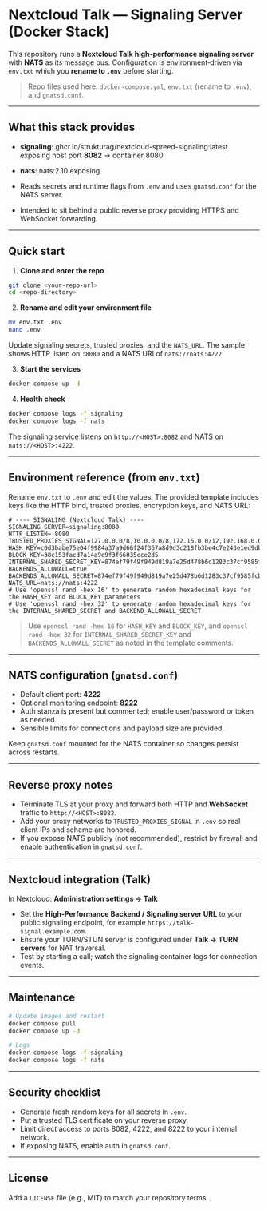 # Nextcloud Talk — Signaling Server (Docker Stack)

This repository runs a **Nextcloud Talk high‑performance signaling server** with **NATS** as its message bus. Configuration is environment‑driven via `env.txt` which you **rename to `.env`** before starting.

> Repo files used here: `docker-compose.yml`, `env.txt` (rename to `.env`), and `gnatsd.conf`.

---

## What this stack provides

- **signaling**: ghcr.io/strukturag/nextcloud-spreed-signaling:latest exposing host port **8082** → container 8080
- **nats**: nats:2.10 exposing

- Reads secrets and runtime flags from `.env` and uses `gnatsd.conf` for the NATS server.
- Intended to sit behind a public reverse proxy providing HTTPS and WebSocket forwarding.

---

## Quick start

1) **Clone and enter the repo**
```bash
git clone <your-repo-url>
cd <repo-directory>
```

2) **Rename and edit your environment file**
```bash
mv env.txt .env
nano .env
```
Update signaling secrets, trusted proxies, and the `NATS_URL`. The sample shows HTTP listen on `:8080` and a NATS URI of `nats://nats:4222`.

3) **Start the services**
```bash
docker compose up -d
```

4) **Health check**
```bash
docker compose logs -f signaling
docker compose logs -f nats
```

The signaling service listens on `http://<HOST>:8082` and NATS on `nats://<HOST>:4222`.

---

## Environment reference (from `env.txt`)

Rename `env.txt` to `.env` and edit the values. The provided template includes keys like the HTTP bind, trusted proxies, encryption keys, and NATS URL:

```dotenv
# ---- SIGNALING (Nextcloud Talk) ----
SIGNALING_SERVER=signaling:8080
HTTP_LISTEN=:8080
TRUSTED_PROXIES_SIGNAL=127.0.0.0/8,10.0.0.0/8,172.16.0.0/12,192.168.0.0/16
HASH_KEY=c0d3babe75e04f9984a37a9d66f24f367a8d9d3c218fb3be4c7e243e1ed9db42
BLOCK_KEY=38c153facd7a14a9e9f3f66035cce2d5
INTERNAL_SHARED_SECRET_KEY=874ef79f49f949d819a7e25d478b6d1283c37cf9585fcb0e3bb4740cfe77a84f
BACKENDS_ALLOWALL=true
BACKENDS_ALLOWALL_SECRET=874ef79f49f949d819a7e25d478b6d1283c37cf9585fcb0e3bb4740cfe77a84f
NATS_URL=nats://nats:4222
# Use 'openssl rand -hex 16' to generate random hexadecimal keys for the HASH_KEY and BLOCK_KEY parameters
# Use 'openssl rand -hex 32' to generate random hexadecimal keys for the INTERNAL_SHARED_SECRET and BACKEND_ALLOWALL_SECRET
```

> Use `openssl rand -hex 16` for `HASH_KEY` and `BLOCK_KEY`, and `openssl rand -hex 32` for `INTERNAL_SHARED_SECRET_KEY` and `BACKENDS_ALLOWALL_SECRET` as noted in the template comments.

---

## NATS configuration (`gnatsd.conf`)

- Default client port: **4222**
- Optional monitoring endpoint: **8222**
- Auth stanza is present but commented; enable user/password or token as needed.
- Sensible limits for connections and payload size are provided.

Keep `gnatsd.conf` mounted for the NATS container so changes persist across restarts.

---

## Reverse proxy notes

- Terminate TLS at your proxy and forward both HTTP and **WebSocket** traffic to `http://<HOST>:8082`.
- Add your proxy networks to `TRUSTED_PROXIES_SIGNAL` in `.env` so real client IPs and scheme are honored.
- If you expose NATS publicly (not recommended), restrict by firewall and enable authentication in `gnatsd.conf`.

---

## Nextcloud integration (Talk)

In Nextcloud: **Administration settings → Talk**

- Set the **High‑Performance Backend / Signaling server URL** to your public signaling endpoint, for example `https://talk-signal.example.com`.
- Ensure your TURN/STUN server is configured under **Talk → TURN servers** for NAT traversal.
- Test by starting a call; watch the signaling container logs for connection events.

---

## Maintenance

```bash
# Update images and restart
docker compose pull
docker compose up -d

# Logs
docker compose logs -f signaling
docker compose logs -f nats
```

---

## Security checklist

- Generate fresh random keys for all secrets in `.env`.
- Put a trusted TLS certificate on your reverse proxy.
- Limit direct access to ports 8082, 4222, and 8222 to your internal network.
- If exposing NATS, enable auth in `gnatsd.conf`.

---

## License

Add a `LICENSE` file (e.g., MIT) to match your repository terms.
